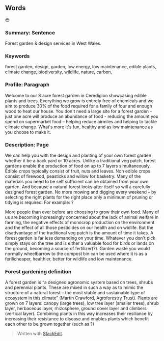 ## Words

😍

### Summary: Sentence

Forest garden & design services in West Wales.

### Keywords

forest garden, design, garden, low energy, low maintenance, edible plants, climate change, biodiversity, wildlife, nature, carbon, 

### Profile: Paragraph
Welcome to our 8 acre forest garden in Ceredigion showcasing edible plants and trees. Everything we grow is entirely free of chemicals and we aim to produce 30% of the food required for a family of four and enough wood to heat our house. You don't need a large site for a forest garden - just one acre will produce an abundance of food - reducing the amount you spend on supermarket food – helping reduce airmiles and helping to tackle climate change. What's more it's fun, healthy and as low maintenance as you choose to make it.
### Description: Page
 We can help you with the design and planting of your own forest garden whether it be a back yard or 10 acres. Unlike a traditional veg patch, forest gardens enable the production of food on up to 7 layers simultaneously. Edible crops typically consist of fruit, nuts and leaves. Non edible crops consist of firewood, peasticks and willow for basketry. Many of the materials you need to be self sufficient can be obtained from your own garden. And because a natural forest looks after itself so will a carefully designed forest garden. No more mowing and digging every weekend – by selecting the right plants for the right place only a minimum of pruning or tidying is required. For example: ? 

More people than ever before are choosing to grow their own food. Many of us are becoming increasingly concerned about the lack of animal welfare in farming, the negative effects of monocrop production on the environment and the effect of all those pesticides on our health and on widlife. But the disadvantage of the traditional veg patch is the amount of time it takes. A forest garden is far less demanding on your time. Whatever you don't pick simply stays on the tree and is either a valuable food for birds or lands on the ground, becoming a source of fertilizer(?). Garden waste you would normally wheelbarrow to the compost bin can be used where it is as a ferilicheaper, healthier, better for wildlife and low maintenance.
### Forest gardening definition
A forest garden is “a designed agronomic system based on trees, shrubs and perennial plants. These are mixed in such a way as to mimic the structure of a natural forest – the most stable and sustainable type of ecosystem in this climate” (Martin Crawford, Agroforestry Trust). Plants are grown on 7 layers: canopy (large trees), low tree layer (smaller trees), shrub layer, herbaceous layer, rhizosphere, ground cover layer and climbers (vertical layer). Combining plants in this way increases their resiliance by increasing their resistance to disease and enables plants which benefit each other to be grown together (such as ?)

> Written with [StackEdit](https://stackedit.io/).
<!--stackedit_data:
eyJoaXN0b3J5IjpbMjAwMzQ3NzEwMSwtOTczOTQ2NDIsODUwNT
A5OTA3LC05NzM5NDY0Ml19
-->